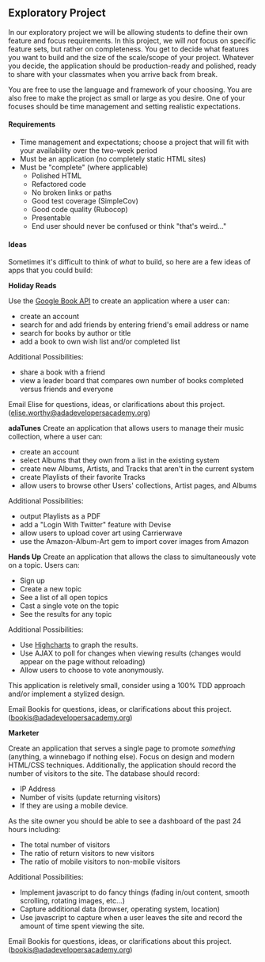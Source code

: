 ## Exploratory Project

In our exploratory project we will be allowing students to define their own feature and focus requirements. In this project, we will _not_ focus on specific feature sets, but rather on completeness. You get to decide what features you want to build and the size of the scale/scope of your project. Whatever you decide, the application should be production-ready and polished, ready to share with your classmates when you arrive back from break. 

You are free to use the language and framework of your choosing. You are also free to make the project as small or large as you desire. One of your focuses should be time management and setting realistic expectations.

#### Requirements

- Time management and expectations; choose a project that will fit with your availability over the two-week period
- Must be an application (no completely static HTML sites)
- Must be "complete" (where applicable)
    - Polished HTML 
    - Refactored code
    - No broken links or paths
    - Good test coverage (SimpleCov)
    - Good code quality (Rubocop)
    - Presentable
    - End user should never be confused or think "that's weird..."

#### Ideas

Sometimes it's difficult to think of *what* to build, so here are a few ideas of apps that you could build:

**Holiday Reads**

Use the [Google Book API](https://developers.google.com/books/) to create an application where a user can: 
- create an account
- search for and add friends by entering friend's email address or name
- search for books by author or title
- add a book to own wish list and/or completed list

Additional Possibilities:
- share a book with a friend
- view a leader board that compares own number of books completed versus friends and everyone

Email Elise for questions, ideas, or clarifications about this project. (<elise.worthy@adadevelopersacademy.org>)

**adaTunes**
Create an application that allows users to manage their music collection, where a user can:
- create an account
- select Albums that they own from a list in the existing system
- create new Albums, Artists, and Tracks that aren't in the current system
- create Playlists of their favorite Tracks
- allow users to browse other Users' collections, Artist pages, and Albums

Additional Possibilities:
- output Playlists as a PDF
- add a "Login With Twitter" feature with Devise
- allow users to upload cover art using Carrierwave
- use the Amazon-Album-Art gem to import cover images from Amazon

**Hands Up**
Create an application that allows the class to simultaneously vote on a topic. Users can:
- Sign up
- Create a new topic
- See a list of all open topics
- Cast a single vote on the topic
- See the results for any topic

Additional Possibilities:
- Use [Highcharts](http://highcharts.com) to graph the results.
- Use AJAX to poll for changes when viewing results (changes would appear on the page without reloading)
- Allow users to choose to vote anonymously. 

This application is reletively small, consider using a 100% TDD approach and/or implement a stylized design.

Email Bookis for questions, ideas, or clarifications about this project. (<bookis@adadevelopersacademy.org>)

**Marketer**

Create an application that serves a single page to promote *something* (anything, a winnebago if nothing else). Focus on design and modern HTML/CSS techniques. Additionally, the application should record the number of visitors to the site. The database should record:
- IP Address
- Number of visits (update returning visitors)
- If they are using a mobile device.

As the site owner you should be able to see a dashboard of the past 24 hours including:
- The total number of visitors
- The ratio of return visitors to new visitors
- The ratio of mobile visitors to non-mobile visitors

Additional Possibilities:
- Implement javascript to do fancy things (fading in/out content, smooth scrolling, rotating images, etc...)
- Capture additional data (browser, operating system, location)
- Use javascript to capture when a user leaves the site and record the amount of time spent viewing the site.

Email Bookis for questions, ideas, or clarifications about this project. (<bookis@adadevelopersacademy.org>)
